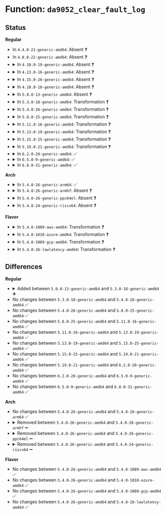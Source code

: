 # Function: <code>da9052_clear_fault_log</code>

## Status
<b>Regular</b>
<ul>
<li>
In <code>4.4.0-21-generic-amd64</code>: Absent ❓
</li>
<li>
In <code>4.8.0-22-generic-amd64</code>: Absent ❓
</li>
<li>
<details>
<summary>In <code>4.10.0-19-generic-amd64</code>: Absent ❓</summary>

```json
{
  "name": "da9052_clear_fault_log",
  "collision_type": "Unique Static",
  "inline_type": "Full",
  "funcs": [
    {
      "addr": 18446744071585198633,
      "name": "da9052_clear_fault_log",
      "external": false,
      "loc": "drivers/mfd/da9052-core.c:545",
      "file": "drivers/mfd/da9052-core.c",
      "inline": "not declared, inlined",
      "caller_inline": [
        "drivers/mfd/da9052-core.c:da9052_device_init"
      ],
      "caller_func": []
    }
  ],
  "symbols": []
}
```
</details>
</li>
<li>
<details>
<summary>In <code>4.13.0-16-generic-amd64</code>: Absent ❓</summary>

```json
{
  "name": "da9052_clear_fault_log",
  "collision_type": "Unique Static",
  "inline_type": "Full",
  "funcs": [
    {
      "addr": 18446744071585280807,
      "name": "da9052_clear_fault_log",
      "external": false,
      "loc": "drivers/mfd/da9052-core.c:545",
      "file": "drivers/mfd/da9052-core.c",
      "inline": "not declared, inlined",
      "caller_inline": [
        "drivers/mfd/da9052-core.c:da9052_device_init"
      ],
      "caller_func": []
    }
  ],
  "symbols": []
}
```
</details>
</li>
<li>
<details>
<summary>In <code>4.15.0-20-generic-amd64</code>: Absent ❓</summary>

```json
{
  "name": "da9052_clear_fault_log",
  "collision_type": "Unique Static",
  "inline_type": "Full",
  "funcs": [
    {
      "addr": 18446744071585708951,
      "name": "da9052_clear_fault_log",
      "external": false,
      "loc": "drivers/mfd/da9052-core.c:549",
      "file": "drivers/mfd/da9052-core.c",
      "inline": "not declared, inlined",
      "caller_inline": [
        "drivers/mfd/da9052-core.c:da9052_device_init"
      ],
      "caller_func": []
    }
  ],
  "symbols": []
}
```
</details>
</li>
<li>
<details>
<summary>In <code>4.18.0-10-generic-amd64</code>: Absent ❓</summary>

```json
{
  "name": "da9052_clear_fault_log",
  "collision_type": "Unique Static",
  "inline_type": "Full",
  "funcs": [
    {
      "addr": 18446744071585954905,
      "name": "da9052_clear_fault_log",
      "external": false,
      "loc": "drivers/mfd/da9052-core.c:549",
      "file": "drivers/mfd/da9052-core.c",
      "inline": "not declared, inlined",
      "caller_inline": [
        "drivers/mfd/da9052-core.c:da9052_device_init"
      ],
      "caller_func": []
    }
  ],
  "symbols": []
}
```
</details>
</li>
<li>
<details>
<summary>In <code>5.0.0-13-generic-amd64</code>: Absent ❓</summary>

```json
{
  "name": "da9052_clear_fault_log",
  "collision_type": "Unique Static",
  "inline_type": "Full",
  "funcs": [
    {
      "addr": 18446744071586091289,
      "name": "da9052_clear_fault_log",
      "external": false,
      "loc": "drivers/mfd/da9052-core.c:549",
      "file": "drivers/mfd/da9052-core.c",
      "inline": "not declared, inlined",
      "caller_inline": [
        "drivers/mfd/da9052-core.c:da9052_device_init"
      ],
      "caller_func": []
    }
  ],
  "symbols": []
}
```
</details>
</li>
<li>
<details>
<summary>In <code>5.3.0-18-generic-amd64</code>: Transformation ❓</summary>

```c
int da9052_clear_fault_log(struct da9052 * da9052)
```

```json
{
  "name": "da9052_clear_fault_log",
  "collision_type": "Unique Static",
  "inline_type": "No",
  "funcs": [
    {
      "addr": 0,
      "name": "da9052_clear_fault_log",
      "external": false,
      "loc": "drivers/mfd/da9052-core.c:545",
      "file": "drivers/mfd/da9052-core.c",
      "inline": "seen, unknown",
      "caller_inline": [],
      "caller_func": [
        "drivers/mfd/da9052-core.c:da9052_device_init"
      ]
    }
  ],
  "symbols": [
    {
      "addr": 18446744071586326384,
      "name": "da9052_clear_fault_log",
      "section": ".text",
      "bind": "STB_LOCAL",
      "size": 551
    },
    {
      "addr": 18446744071586327292,
      "name": "da9052_clear_fault_log.cold",
      "section": ".text",
      "bind": "STB_LOCAL",
      "size": 46
    }
  ]
}
```
</details>
</li>
<li>
<details>
<summary>In <code>5.4.0-26-generic-amd64</code>: Transformation ❓</summary>

```c
int da9052_clear_fault_log(struct da9052 * da9052)
```

```json
{
  "name": "da9052_clear_fault_log",
  "collision_type": "Unique Static",
  "inline_type": "No",
  "funcs": [
    {
      "addr": 0,
      "name": "da9052_clear_fault_log",
      "external": false,
      "loc": "drivers/mfd/da9052-core.c:545",
      "file": "drivers/mfd/da9052-core.c",
      "inline": "seen, unknown",
      "caller_inline": [],
      "caller_func": [
        "drivers/mfd/da9052-core.c:da9052_device_init"
      ]
    }
  ],
  "symbols": [
    {
      "addr": 18446744071586474512,
      "name": "da9052_clear_fault_log",
      "section": ".text",
      "bind": "STB_LOCAL",
      "size": 551
    },
    {
      "addr": 18446744071586475420,
      "name": "da9052_clear_fault_log.cold",
      "section": ".text",
      "bind": "STB_LOCAL",
      "size": 46
    }
  ]
}
```
</details>
</li>
<li>
<details>
<summary>In <code>5.8.0-25-generic-amd64</code>: Transformation ❓</summary>

```c
int da9052_clear_fault_log(struct da9052 * da9052)
```

```json
{
  "name": "da9052_clear_fault_log",
  "collision_type": "Unique Static",
  "inline_type": "No",
  "funcs": [
    {
      "addr": 0,
      "name": "da9052_clear_fault_log",
      "external": false,
      "loc": "drivers/mfd/da9052-core.c:545",
      "file": "drivers/mfd/da9052-core.c",
      "inline": "seen, unknown",
      "caller_inline": [],
      "caller_func": [
        "drivers/mfd/da9052-core.c:da9052_device_init"
      ]
    }
  ],
  "symbols": [
    {
      "addr": 18446744071587251984,
      "name": "da9052_clear_fault_log",
      "section": ".text",
      "bind": "STB_LOCAL",
      "size": 551
    },
    {
      "addr": 18446744071587252894,
      "name": "da9052_clear_fault_log.cold",
      "section": ".text",
      "bind": "STB_LOCAL",
      "size": 46
    }
  ]
}
```
</details>
</li>
<li>
<details>
<summary>In <code>5.11.0-16-generic-amd64</code>: Transformation ❓</summary>

```c
int da9052_clear_fault_log(struct da9052 * da9052)
```

```json
{
  "name": "da9052_clear_fault_log",
  "collision_type": "Unique Static",
  "inline_type": "No",
  "funcs": [
    {
      "addr": 0,
      "name": "da9052_clear_fault_log",
      "external": false,
      "loc": "drivers/mfd/da9052-core.c:545",
      "file": "drivers/mfd/da9052-core.c",
      "inline": "seen, unknown",
      "caller_inline": [],
      "caller_func": [
        "drivers/mfd/da9052-core.c:da9052_device_init"
      ]
    }
  ],
  "symbols": [
    {
      "addr": 18446744071587320128,
      "name": "da9052_clear_fault_log",
      "section": ".text",
      "bind": "STB_LOCAL",
      "size": 551
    },
    {
      "addr": 18446744071591508536,
      "name": "da9052_clear_fault_log.cold",
      "section": ".text",
      "bind": "STB_LOCAL",
      "size": 46
    }
  ]
}
```
</details>
</li>
<li>
<details>
<summary>In <code>5.13.0-19-generic-amd64</code>: Transformation ❓</summary>

```c
int da9052_clear_fault_log(struct da9052 * da9052)
```

```json
{
  "name": "da9052_clear_fault_log",
  "collision_type": "Unique Static",
  "inline_type": "No",
  "funcs": [
    {
      "addr": 0,
      "name": "da9052_clear_fault_log",
      "external": false,
      "loc": "drivers/mfd/da9052-core.c:545",
      "file": "drivers/mfd/da9052-core.c",
      "inline": "seen, unknown",
      "caller_inline": [],
      "caller_func": [
        "drivers/mfd/da9052-core.c:da9052_device_init"
      ]
    }
  ],
  "symbols": [
    {
      "addr": 18446744071587207200,
      "name": "da9052_clear_fault_log",
      "section": ".text",
      "bind": "STB_LOCAL",
      "size": 551
    },
    {
      "addr": 18446744071591451568,
      "name": "da9052_clear_fault_log.cold",
      "section": ".text",
      "bind": "STB_LOCAL",
      "size": 46
    }
  ]
}
```
</details>
</li>
<li>
<details>
<summary>In <code>5.15.0-25-generic-amd64</code>: Transformation ❓</summary>

```c
int da9052_clear_fault_log(struct da9052 * da9052)
```

```json
{
  "name": "da9052_clear_fault_log",
  "collision_type": "Unique Static",
  "inline_type": "No",
  "funcs": [
    {
      "addr": 0,
      "name": "da9052_clear_fault_log",
      "external": false,
      "loc": "drivers/mfd/da9052-core.c:545",
      "file": "drivers/mfd/da9052-core.c",
      "inline": "seen, unknown",
      "caller_inline": [],
      "caller_func": [
        "drivers/mfd/da9052-core.c:da9052_device_init"
      ]
    }
  ],
  "symbols": [
    {
      "addr": 18446744071587769552,
      "name": "da9052_clear_fault_log",
      "section": ".text",
      "bind": "STB_LOCAL",
      "size": 551
    },
    {
      "addr": 18446744071592513650,
      "name": "da9052_clear_fault_log.cold",
      "section": ".text",
      "bind": "STB_LOCAL",
      "size": 46
    }
  ]
}
```
</details>
</li>
<li>
<details>
<summary>In <code>5.19.0-21-generic-amd64</code>: Transformation ❓</summary>

```c
int da9052_clear_fault_log(struct da9052 * da9052)
```

```json
{
  "name": "da9052_clear_fault_log",
  "collision_type": "Unique Static",
  "inline_type": "No",
  "funcs": [
    {
      "addr": 0,
      "name": "da9052_clear_fault_log",
      "external": false,
      "loc": "drivers/mfd/da9052-core.c:545",
      "file": "drivers/mfd/da9052-core.c",
      "inline": "seen, unknown",
      "caller_inline": [],
      "caller_func": [
        "drivers/mfd/da9052-core.c:da9052_device_init"
      ]
    }
  ],
  "symbols": [
    {
      "addr": 18446744071589115552,
      "name": "da9052_clear_fault_log",
      "section": ".text",
      "bind": "STB_LOCAL",
      "size": 553
    },
    {
      "addr": 18446744071594382516,
      "name": "da9052_clear_fault_log.cold",
      "section": ".text",
      "bind": "STB_LOCAL",
      "size": 46
    }
  ]
}
```
</details>
</li>
<li>
<details>
<summary>In <code>6.2.0-20-generic-amd64</code>: ✅</summary>

```c
int da9052_clear_fault_log(struct da9052 * da9052)
```

```json
{
  "name": "da9052_clear_fault_log",
  "collision_type": "Unique Static",
  "inline_type": "No",
  "funcs": [
    {
      "addr": 18446744071590654032,
      "name": "da9052_clear_fault_log",
      "external": false,
      "loc": "drivers/mfd/da9052-core.c:545",
      "file": "drivers/mfd/da9052-core.c",
      "inline": "seen, unknown",
      "caller_inline": [],
      "caller_func": [
        "drivers/mfd/da9052-core.c:da9052_device_init"
      ]
    }
  ],
  "symbols": [
    {
      "addr": 18446744071590654032,
      "name": "da9052_clear_fault_log",
      "section": ".text",
      "bind": "STB_LOCAL",
      "size": 539
    }
  ]
}
```
</details>
</li>
<li>
<details>
<summary>In <code>6.5.0-9-generic-amd64</code>: ✅</summary>

```c
int da9052_clear_fault_log(struct da9052 * da9052)
```

```json
{
  "name": "da9052_clear_fault_log",
  "collision_type": "Unique Static",
  "inline_type": "No",
  "funcs": [
    {
      "addr": 18446744071590994880,
      "name": "da9052_clear_fault_log",
      "external": false,
      "loc": "drivers/mfd/da9052-core.c:545",
      "file": "drivers/mfd/da9052-core.c",
      "inline": "seen, unknown",
      "caller_inline": [],
      "caller_func": [
        "drivers/mfd/da9052-core.c:da9052_device_init"
      ]
    }
  ],
  "symbols": [
    {
      "addr": 18446744071590994880,
      "name": "da9052_clear_fault_log",
      "section": ".text",
      "bind": "STB_LOCAL",
      "size": 539
    }
  ]
}
```
</details>
</li>
<li>
<details>
<summary>In <code>6.8.0-31-generic-amd64</code>: ✅</summary>

```c
int da9052_clear_fault_log(struct da9052 * da9052)
```

```json
{
  "name": "da9052_clear_fault_log",
  "collision_type": "Unique Static",
  "inline_type": "No",
  "funcs": [
    {
      "addr": 18446744071591338896,
      "name": "da9052_clear_fault_log",
      "external": false,
      "loc": "drivers/mfd/da9052-core.c:545",
      "file": "drivers/mfd/da9052-core.c",
      "inline": "seen, unknown",
      "caller_inline": [],
      "caller_func": [
        "drivers/mfd/da9052-core.c:da9052_device_init"
      ]
    }
  ],
  "symbols": [
    {
      "addr": 18446744071591338896,
      "name": "da9052_clear_fault_log",
      "section": ".text",
      "bind": "STB_LOCAL",
      "size": 539
    }
  ]
}
```
</details>
</li>
</ul>
<b>Arch</b>
<ul>
<li>
<details>
<summary>In <code>5.4.0-26-generic-arm64</code>: ✅</summary>

```c
int da9052_clear_fault_log(struct da9052 * da9052)
```

```json
{
  "name": "da9052_clear_fault_log",
  "collision_type": "Unique Static",
  "inline_type": "No",
  "funcs": [
    {
      "addr": 18446603336499344472,
      "name": "da9052_clear_fault_log",
      "external": false,
      "loc": "drivers/mfd/da9052-core.c:545",
      "file": "drivers/mfd/da9052-core.c",
      "inline": "seen, unknown",
      "caller_inline": [],
      "caller_func": [
        "drivers/mfd/da9052-core.c:da9052_device_init"
      ]
    }
  ],
  "symbols": [
    {
      "addr": 18446603336499344472,
      "name": "da9052_clear_fault_log",
      "section": ".text",
      "bind": "STB_LOCAL",
      "size": 576
    }
  ]
}
```
</details>
</li>
<li>
<details>
<summary>In <code>5.4.0-26-generic-armhf</code>: Absent ❓</summary>

```json
{
  "name": "da9052_clear_fault_log",
  "collision_type": "Unique Static",
  "inline_type": "Full",
  "funcs": [
    {
      "addr": 3231893124,
      "name": "da9052_clear_fault_log",
      "external": false,
      "loc": "drivers/mfd/da9052-core.c:545",
      "file": "drivers/mfd/da9052-core.c",
      "inline": "not declared, inlined",
      "caller_inline": [
        "drivers/mfd/da9052-core.c:da9052_device_init"
      ],
      "caller_func": []
    }
  ],
  "symbols": []
}
```
</details>
</li>
<li>
<details>
<summary>In <code>5.4.0-26-generic-ppc64el</code>: Absent ❓</summary>

```json
{
  "name": "da9052_clear_fault_log",
  "collision_type": "Unique Static",
  "inline_type": "Full",
  "funcs": [
    {
      "addr": 13835058055292570252,
      "name": "da9052_clear_fault_log",
      "external": false,
      "loc": "drivers/mfd/da9052-core.c:545",
      "file": "drivers/mfd/da9052-core.c",
      "inline": "not declared, inlined",
      "caller_inline": [
        "drivers/mfd/da9052-core.c:da9052_device_init"
      ],
      "caller_func": []
    }
  ],
  "symbols": []
}
```
</details>
</li>
<li>
<details>
<summary>In <code>5.4.0-24-generic-riscv64</code>: Absent ❓</summary>

```json
{
  "name": "da9052_clear_fault_log",
  "collision_type": "Unique Static",
  "inline_type": "Full",
  "funcs": [
    {
      "addr": 18446743936276587036,
      "name": "da9052_clear_fault_log",
      "external": false,
      "loc": "drivers/mfd/da9052-core.c:545",
      "file": "drivers/mfd/da9052-core.c",
      "inline": "not declared, inlined",
      "caller_inline": [
        "drivers/mfd/da9052-core.c:da9052_device_init"
      ],
      "caller_func": []
    }
  ],
  "symbols": []
}
```
</details>
</li>
</ul>
<b>Flavor</b>
<ul>
<li>
<details>
<summary>In <code>5.4.0-1009-aws-amd64</code>: Transformation ❓</summary>

```c
int da9052_clear_fault_log(struct da9052 * da9052)
```

```json
{
  "name": "da9052_clear_fault_log",
  "collision_type": "Unique Static",
  "inline_type": "No",
  "funcs": [
    {
      "addr": 0,
      "name": "da9052_clear_fault_log",
      "external": false,
      "loc": "drivers/mfd/da9052-core.c:545",
      "file": "drivers/mfd/da9052-core.c",
      "inline": "seen, unknown",
      "caller_inline": [],
      "caller_func": [
        "drivers/mfd/da9052-core.c:da9052_device_init"
      ]
    }
  ],
  "symbols": [
    {
      "addr": 18446744071586200192,
      "name": "da9052_clear_fault_log",
      "section": ".text",
      "bind": "STB_LOCAL",
      "size": 551
    },
    {
      "addr": 18446744071586201100,
      "name": "da9052_clear_fault_log.cold",
      "section": ".text",
      "bind": "STB_LOCAL",
      "size": 46
    }
  ]
}
```
</details>
</li>
<li>
<details>
<summary>In <code>5.4.0-1010-azure-amd64</code>: Transformation ❓</summary>

```c
int da9052_clear_fault_log(struct da9052 * da9052)
```

```json
{
  "name": "da9052_clear_fault_log",
  "collision_type": "Unique Static",
  "inline_type": "No",
  "funcs": [
    {
      "addr": 0,
      "name": "da9052_clear_fault_log",
      "external": false,
      "loc": "drivers/mfd/da9052-core.c:545",
      "file": "drivers/mfd/da9052-core.c",
      "inline": "seen, unknown",
      "caller_inline": [],
      "caller_func": [
        "drivers/mfd/da9052-core.c:da9052_device_init"
      ]
    }
  ],
  "symbols": [
    {
      "addr": 18446744071586019456,
      "name": "da9052_clear_fault_log",
      "section": ".text",
      "bind": "STB_LOCAL",
      "size": 551
    },
    {
      "addr": 18446744071586020364,
      "name": "da9052_clear_fault_log.cold",
      "section": ".text",
      "bind": "STB_LOCAL",
      "size": 46
    }
  ]
}
```
</details>
</li>
<li>
<details>
<summary>In <code>5.4.0-1009-gcp-amd64</code>: Transformation ❓</summary>

```c
int da9052_clear_fault_log(struct da9052 * da9052)
```

```json
{
  "name": "da9052_clear_fault_log",
  "collision_type": "Unique Static",
  "inline_type": "No",
  "funcs": [
    {
      "addr": 0,
      "name": "da9052_clear_fault_log",
      "external": false,
      "loc": "drivers/mfd/da9052-core.c:545",
      "file": "drivers/mfd/da9052-core.c",
      "inline": "seen, unknown",
      "caller_inline": [],
      "caller_func": [
        "drivers/mfd/da9052-core.c:da9052_device_init"
      ]
    }
  ],
  "symbols": [
    {
      "addr": 18446744071586422480,
      "name": "da9052_clear_fault_log",
      "section": ".text",
      "bind": "STB_LOCAL",
      "size": 551
    },
    {
      "addr": 18446744071586423388,
      "name": "da9052_clear_fault_log.cold",
      "section": ".text",
      "bind": "STB_LOCAL",
      "size": 46
    }
  ]
}
```
</details>
</li>
<li>
<details>
<summary>In <code>5.4.0-26-lowlatency-amd64</code>: Transformation ❓</summary>

```c
int da9052_clear_fault_log(struct da9052 * da9052)
```

```json
{
  "name": "da9052_clear_fault_log",
  "collision_type": "Unique Static",
  "inline_type": "No",
  "funcs": [
    {
      "addr": 0,
      "name": "da9052_clear_fault_log",
      "external": false,
      "loc": "drivers/mfd/da9052-core.c:545",
      "file": "drivers/mfd/da9052-core.c",
      "inline": "seen, unknown",
      "caller_inline": [],
      "caller_func": [
        "drivers/mfd/da9052-core.c:da9052_device_init"
      ]
    }
  ],
  "symbols": [
    {
      "addr": 18446744071586534160,
      "name": "da9052_clear_fault_log",
      "section": ".text",
      "bind": "STB_LOCAL",
      "size": 551
    },
    {
      "addr": 18446744071586535068,
      "name": "da9052_clear_fault_log.cold",
      "section": ".text",
      "bind": "STB_LOCAL",
      "size": 46
    }
  ]
}
```
</details>
</li>
</ul>

## Differences
<b>Regular</b>
<ul>
<li>
<details>
<summary>Added between <code>5.0.0-13-generic-amd64</code> and <code>5.3.0-18-generic-amd64</code> ➕</summary>

```c
int da9052_clear_fault_log(struct da9052 * da9052)
```
</details>
</li>
<li>
No changes between <code>5.3.0-18-generic-amd64</code> and <code>5.4.0-26-generic-amd64</code> ✅
</li>
<li>
No changes between <code>5.4.0-26-generic-amd64</code> and <code>5.8.0-25-generic-amd64</code> ✅
</li>
<li>
No changes between <code>5.8.0-25-generic-amd64</code> and <code>5.11.0-16-generic-amd64</code> ✅
</li>
<li>
No changes between <code>5.11.0-16-generic-amd64</code> and <code>5.13.0-19-generic-amd64</code> ✅
</li>
<li>
No changes between <code>5.13.0-19-generic-amd64</code> and <code>5.15.0-25-generic-amd64</code> ✅
</li>
<li>
No changes between <code>5.15.0-25-generic-amd64</code> and <code>5.19.0-21-generic-amd64</code> ✅
</li>
<li>
No changes between <code>5.19.0-21-generic-amd64</code> and <code>6.2.0-20-generic-amd64</code> ✅
</li>
<li>
No changes between <code>6.2.0-20-generic-amd64</code> and <code>6.5.0-9-generic-amd64</code> ✅
</li>
<li>
No changes between <code>6.5.0-9-generic-amd64</code> and <code>6.8.0-31-generic-amd64</code> ✅
</li>
</ul>
<b>Arch</b>
<ul>
<li>
No changes between <code>5.4.0-26-generic-amd64</code> and <code>5.4.0-26-generic-arm64</code> ✅
</li>
<li>
<details>
<summary>Removed between <code>5.4.0-26-generic-amd64</code> and <code>5.4.0-26-generic-armhf</code> ➖</summary>

```c
int da9052_clear_fault_log(struct da9052 * da9052)
```
</details>
</li>
<li>
<details>
<summary>Removed between <code>5.4.0-26-generic-amd64</code> and <code>5.4.0-26-generic-ppc64el</code> ➖</summary>

```c
int da9052_clear_fault_log(struct da9052 * da9052)
```
</details>
</li>
<li>
<details>
<summary>Removed between <code>5.4.0-26-generic-amd64</code> and <code>5.4.0-24-generic-riscv64</code> ➖</summary>

```c
int da9052_clear_fault_log(struct da9052 * da9052)
```
</details>
</li>
</ul>
<b>Flavor</b>
<ul>
<li>
No changes between <code>5.4.0-26-generic-amd64</code> and <code>5.4.0-1009-aws-amd64</code> ✅
</li>
<li>
No changes between <code>5.4.0-26-generic-amd64</code> and <code>5.4.0-1010-azure-amd64</code> ✅
</li>
<li>
No changes between <code>5.4.0-26-generic-amd64</code> and <code>5.4.0-1009-gcp-amd64</code> ✅
</li>
<li>
No changes between <code>5.4.0-26-generic-amd64</code> and <code>5.4.0-26-lowlatency-amd64</code> ✅
</li>
</ul>
